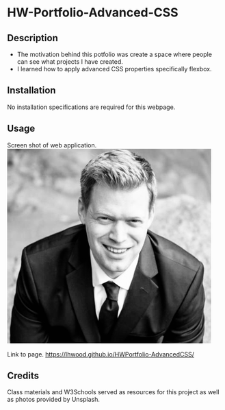 # HW-Portfolio-Advanced-CSS

## Description

- The motivation behind this potfolio was create a space where people can see what projects I have created.
- I learned how to apply advanced CSS properties specifically flexbox.

## Installation

No installation specifications are required for this webpage.

## Usage

Screen shot of web application.
![PortScreenshot](assets/images/PortScreenshot.jpg)

Link to page.
https://lhwood.github.io/HWPortfolio-AdvancedCSS/

## Credits

Class materials and W3Schools served as resources for this project as well as photos provided by Unsplash.
